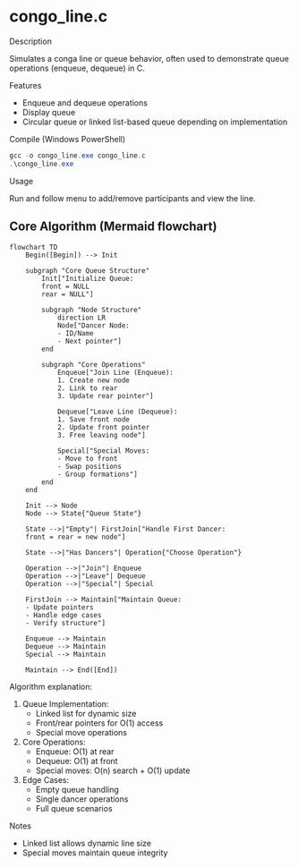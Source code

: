 # congo_line.c

Description

Simulates a conga line or queue behavior, often used to demonstrate queue operations (enqueue, dequeue) in C.

Features

- Enqueue and dequeue operations
- Display queue
- Circular queue or linked list-based queue depending on implementation

Compile (Windows PowerShell)

```powershell
gcc -o congo_line.exe congo_line.c
.\congo_line.exe
```

Usage

Run and follow menu to add/remove participants and view the line.

## Core Algorithm (Mermaid flowchart)

```mermaid
flowchart TD
    Begin([Begin]) --> Init

    subgraph "Core Queue Structure"
        Init["Initialize Queue:
        front = NULL
        rear = NULL"]
        
        subgraph "Node Structure"
            direction LR
            Node["Dancer Node:
            - ID/Name
            - Next pointer"]
        end
        
        subgraph "Core Operations"
            Enqueue["Join Line (Enqueue):
            1. Create new node
            2. Link to rear
            3. Update rear pointer"]
            
            Dequeue["Leave Line (Dequeue):
            1. Save front node
            2. Update front pointer
            3. Free leaving node"]
            
            Special["Special Moves:
            - Move to front
            - Swap positions
            - Group formations"]
        end
    end

    Init --> Node
    Node --> State{"Queue State"}
    
    State -->|"Empty"| FirstJoin["Handle First Dancer:
    front = rear = new node"]
    
    State -->|"Has Dancers"| Operation{"Choose Operation"}
    
    Operation -->|"Join"| Enqueue
    Operation -->|"Leave"| Dequeue
    Operation -->|"Special"| Special
    
    FirstJoin --> Maintain["Maintain Queue:
    - Update pointers
    - Handle edge cases
    - Verify structure"]
    
    Enqueue --> Maintain
    Dequeue --> Maintain
    Special --> Maintain
    
    Maintain --> End([End])
```

Algorithm explanation:
1. Queue Implementation:
   - Linked list for dynamic size
   - Front/rear pointers for O(1) access
   - Special move operations
2. Core Operations:
   - Enqueue: O(1) at rear
   - Dequeue: O(1) at front
   - Special moves: O(n) search + O(1) update
3. Edge Cases:
   - Empty queue handling
   - Single dancer operations
   - Full queue scenarios

Notes

- Linked list allows dynamic line size
- Special moves maintain queue integrity